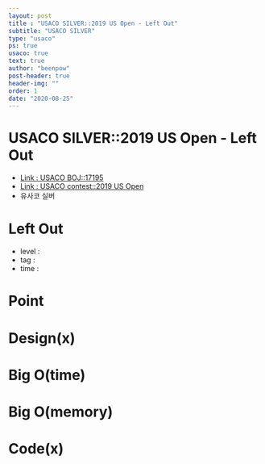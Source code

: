 ```yaml
---
layout: post
title : "USACO SILVER::2019 US Open - Left Out"
subtitle: "USACO SILVER"
type: "usaco"
ps: true
usaco: true
text: true
author: "beenpow"
post-header: true
header-img: ""
order: 1
date: "2020-08-25"
---
```


# USACO SILVER::2019 US Open - Left Out
- [Link : USACO BOJ::17195](https://www.acmicpc.net/problem/17195)
- [Link : USACO contest::2019 US Open](http://www.usaco.org/index.php?page=open19results)
- 유사코 실버

# Left Out

- level :
- tag :
- time :

# Point

# Design(x)

# Big O(time)

# Big O(memory)

# Code(x)

